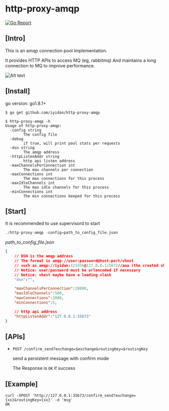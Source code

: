 # http-proxy-amqp
[![Go Report](https://goreportcard.com/badge/github.com/iyidan/http-proxy-amqp)](https://goreportcard.com/badge/github.com/iyidan/http-proxy-amqp)
## [Intro]

This is an amqp connection pool implementation. 

It provides HTTP APIs to access MQ (eg, rabbitmq)
And maintains a long connection to MQ to improve performance.

![Alt text](https://github.com/iyidan/http-proxy-amqp/raw/master/intro.jpg)

## [Install]
go version: go1.8.1+
```shell
$ go get github.com/iyidan/http-proxy-amqp

$ http-proxy-amqp -h
Usage of http-proxy-amqp:
  -config string
    	The config file
  -debug
    	if true, will print pool stats per requests
  -dsn string
    	The amqp address
  -httpListenAddr string
    	http api listen address
  -maxChannelsPerConnection int
    	The max channels per connection
  -maxConnections int
    	The max connections for this process
  -maxIdleChannels int
    	The max idle channels for this process
  -minConnections int
    	The min connections keeped for this process

```

## [Start]
It is recommended to use supervisord to start
```go
./http-proxy-amqp -config=path_to_config_file.json
```
_path_to_config_file.json_
```json
{
    // DSN is the amqp address
    // The format is amqp://user:password@host:port/vhost
    // such as amqp://iyidan:123456@127.0.0.1:5672//aaa (the created vhost is /aaa not aaa)
    // Notice: user/password must be urlencoded if necessary
    // Notice: vhost maybe have a leading slash
    "dsn":"",

    "maxChannelsPerConnection":20000,
    "maxIdleChannels":500,
    "maxConnections":2000,
    "minConnections":5,

    // http api address
    "httpListenAddr":"127.0.0.1:35673"
}
```

## [APIs]
<ul>
    <li>
        <code>POST /confirm_send?exchange=$exchange&routingKey=$routingKey</code><br/>
        <p>send a persistent message with confirm mode</p>
        <p>The Response is <code>OK</code> if success</p>
    </li>
</ul>

## [Example]
`curl -XPOST 'http://127.0.0.1:35673/confirm_send?exchange={xx}&routingKey={xx}' -d 'msg'`<br/>
`OK`
